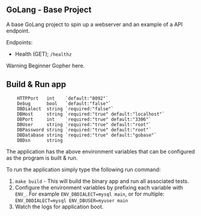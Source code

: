 GoLang - Base Project
----------------------------

A base GoLang project to spin up a webserver and an example of a API endpoint.

Endpoints: 

- Health (GET); `/healthz`

Warning Beginner Gopher here.

Build & Run app
---------------
```
	HTTPPort   int    `default:"8092"`
	Debug      bool   `default:"false"`
	DBDialect  string `required:"false"`
	DBHost     string `required:"true" default:"localhost"`
	DBPort     int    `required:"true" default:"3306"`
	DBUser     string `required:"true" default:"root"`
	DBPassword string `required:"true" default:"root"`
	DBDatabase string `required:"true" default:"gobase"`
	DBDsn      string
```
The application has the above environment variables that can be configured as the program is built & run. 

To run the application simply type the following run command:

1. `make build` - This will build the binary app and run all associated tests.
2. Configure the environment variables by prefixing each variable with `ENV_`. For example `ENV_DBDIALECT=mysql main`, or for multiple: `ENV_DBDIALECT=mysql ENV_DBUSER=myuser main`
3. Watch the logs for application boot. 